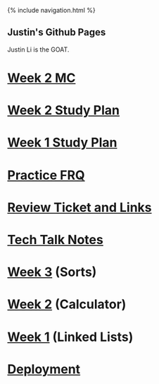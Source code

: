 {% include navigation.html %}

## Justin's Github Pages

Justin Li is the GOAT.

# [Week 2 MC](week2mc)
# [Week 2 Study Plan](sweektwo)
# [Week 1 Study Plan](sweekone)
# [Practice FRQ](practicefrq)
# [Review Ticket and Links](reviewticket)
# [Tech Talk Notes](techtalknotes)
# [Week 3](sorts) (Sorts)
# [Week 2](calculator) (Calculator)
# [Week 1](linkedlist) (Linked Lists)
# [Deployment](deplpoyment)




